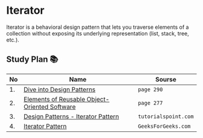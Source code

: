 # Iterator

Iterator is a behavioral design pattern that lets you traverse
elements of a collection without exposing its underlying
representation (list, stack, tree, etc.).


## Study Plan 📚
|No|Name|Sourse|
|---|---|---|
|1.|[Dive into Design Patterns](https://github.com/abbos0123/Computer-Science-Books/blob/main/Design-Patterns/Dive%20into%20Design%20Patterns.pdf)|```page 290```|
|2.|[Elements of Reusable Object-Oriented Software](https://github.com/abbos0123/Computer-Science-Books/blob/main/Design-Patterns/Elements%20of%20Resusable%20Object-Oriented%20Software.pdf)|```page 277```|
|3.|[Design Patterns - Iterator Pattern](https://github.com/abbos0123/Design-Patterns/blob/main/Practice/Behavioral-Design-Patterns/Iterator/Design%20Patterns%20-%20Iterator%20Pattern.pdf)|```tutorialspoint.com```|
|4.|[Iterator Pattern](https://github.com/abbos0123/Design-Patterns/blob/main/Practice/Behavioral-Design-Patterns/Iterator/Iterator%20Pattern%20-%20GeeksforGeeks.pdf)|```GeeksForGeeks.com```|
